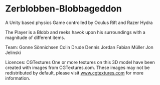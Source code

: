 # Zerblobben-Blobbageddon
A Unity based physics Game controlled by Oculus Rift and Razer Hydra

The Player is a Blobb and reeks havok upon his surroundings with a magnitude of different items.

Team:
Gonne Sönnichsen
Colin Drude
Dennis Jordan
Fabian Müller
Jon Jelinski

Licences:
CGTextures
One or more textures on this 3D model have been created with images from CGTextures.com. These images may not be redistributed by default, please visit www.cgtextures.com for more information.
